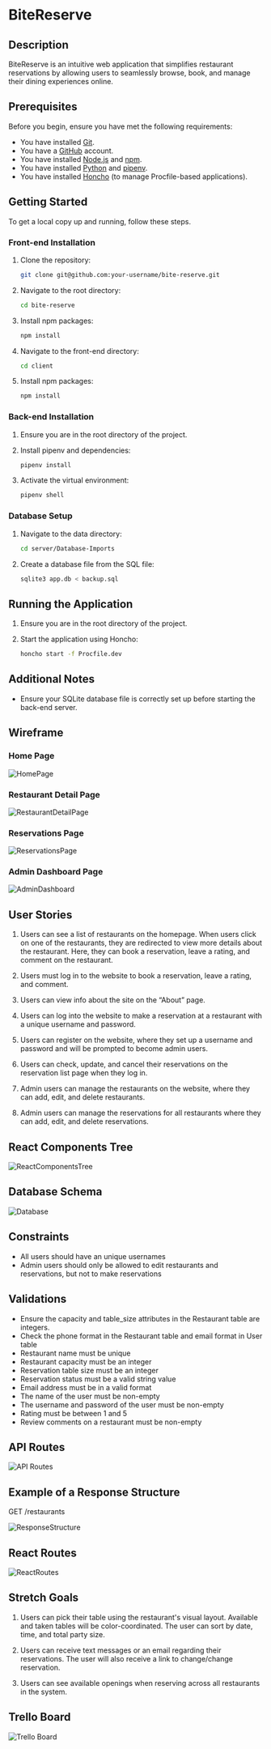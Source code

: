 # BiteReserve

<!-- Headings -->

## Description

BiteReserve is an intuitive web application that simplifies restaurant reservations by allowing users to seamlessly browse, book, and manage their dining experiences online.

## Prerequisites

Before you begin, ensure you have met the following requirements:

- You have installed [Git](https://git-scm.com/).
- You have a [GitHub](https://github.com/) account.
- You have installed [Node.js](https://nodejs.org/) and [npm](https://www.npmjs.com/get-npm).
- You have installed [Python](https://www.python.org/) and [pipenv](https://pipenv.pypa.io/en/latest/).
- You have installed [Honcho](https://honcho.readthedocs.io/en/latest/) (to manage Procfile-based applications).

## Getting Started

To get a local copy up and running, follow these steps.

### Front-end Installation

1. Clone the repository:

   ```bash
   git clone git@github.com:your-username/bite-reserve.git
   ```

2. Navigate to the root directory:

   ```bash
   cd bite-reserve
   ```

3. Install npm packages:

   ```bash
   npm install
   ```

4. Navigate to the front-end directory:

   ```bash
   cd client
   ```

5. Install npm packages:

   ```bash
   npm install
   ```

### Back-end Installation

1. Ensure you are in the root directory of the project.

2. Install pipenv and dependencies:

   ```bash
   pipenv install
   ```

3. Activate the virtual environment:

   ```bash
   pipenv shell
   ```

### Database Setup

1. Navigate to the data directory:

   ```bash
   cd server/Database-Imports
   ```

2. Create a database file from the SQL file:

   ```bash
   sqlite3 app.db < backup.sql
   ```

## Running the Application

1. Ensure you are in the root directory of the project.

2. Start the application using Honcho:

   ```bash
   honcho start -f Procfile.dev
   ```

## Additional Notes

- Ensure your SQLite database file is correctly set up before starting the back-end server.

## Wireframe

### Home Page

![HomePage](./planning/HomePage.png)

### Restaurant Detail Page

![RestaurantDetailPage](./planning/RestaurantDetailPage.png)

### Reservations Page

![ReservationsPage](./planning/ReservationsPage.png)

### Admin Dashboard Page

![AdminDashboard](./planning/AdminDashboard.png)

## User Stories

1. Users can see a list of restaurants on the homepage. When users click on one of the restaurants, they are redirected to view more details about the restaurant. Here, they can book a reservation, leave a rating, and comment on the restaurant.

2. Users must log in to the website to book a reservation, leave a rating, and comment.

3. Users can view info about the site on the “About” page.

4. Users can log into the website to make a reservation at a restaurant with a unique username and password.

5. Users can register on the website, where they set up a username and password and will be prompted to become admin users.

6. Users can check, update, and cancel their reservations on the reservation list page when they log in.

7. Admin users can manage the restaurants on the website, where they can add, edit, and delete restaurants.
8. Admin users can manage the reservations for all restaurants where they can add, edit, and delete reservations.

## React Components Tree

![ReactComponentsTree](./planning/ComponentTree.png)

## Database Schema

![Database](./planning/Database.png)

## Constraints

- All users should have an unique usernames
- Admin users should only be allowed to edit restaurants and reservations, but not to make reservations

## Validations

- Ensure the capacity and table_size attributes in the Restaurant table are integers.
- Check the phone format in the Restaurant table and email format in User table
- Restaurant name must be unique
- Restaurant capacity must be an integer
- Reservation table size must be an integer
- Reservation status must be a valid string value
- Email address must be in a valid format
- The name of the user must be non-empty
- The username and password of the user must be non-empty
- Rating must be between 1 and 5
- Review comments on a restaurant must be non-empty

## API Routes

![API Routes](./planning/API-Route.png)

## Example of a Response Structure

GET /restaurants

![ResponseStructure](./planning/ResponseStructure.png)

## React Routes

![ReactRoutes](./planning/ReactRoutes.png)

## Stretch Goals

1. Users can pick their table using the restaurant's visual layout. Available and taken tables will be color-coordinated. The user can sort by date, time, and total party size.

2. Users can receive text messages or an email regarding their reservations. The user will also receive a link to change/change reservation.

3. Users can see available openings when reserving across all restaurants in the system.

## Trello Board

![Trello Board](./planning/TrelloBoard.png)
